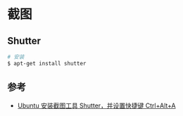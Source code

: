 # 截图

## Shutter

```sh
# 安装
$ apt-get install shutter
```

## 参考

* [Ubuntu 安装截图工具 Shutter，并设置快捷键 Ctrl+Alt+A](https://www.linuxidc.com/Linux/2015-07/119753.htm)
